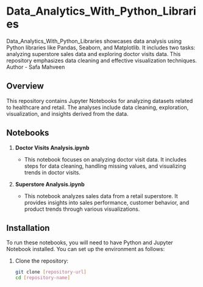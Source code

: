 # Data_Analytics_With_Python_Libraries
Data_Analytics_With_Python_Libraries showcases data analysis using Python libraries like Pandas, Seaborn, and Matplotlib. It includes two tasks: analyzing superstore sales data and exploring doctor visits data. This repository emphasizes data cleaning and effective visualization techniques.
<br>
Author - Safa Mahveen
## Overview
This repository contains Jupyter Notebooks for analyzing datasets related to healthcare and retail. The analyses include data cleaning, exploration, visualization, and insights derived from the data.

## Notebooks
1. **Doctor Visits Analysis.ipynb**
   - This notebook focuses on analyzing doctor visit data. It includes steps for data cleaning, handling missing values, and visualizing trends in doctor visits.

2. **Superstore Analysis.ipynb**
   - This notebook analyzes sales data from a retail superstore. It provides insights into sales performance, customer behavior, and product trends through various visualizations.

## Installation
To run these notebooks, you will need to have Python and Jupyter Notebook installed. You can set up the environment as follows:

1. Clone the repository:
   ```bash
   git clone [repository-url]
   cd [repository-name]
